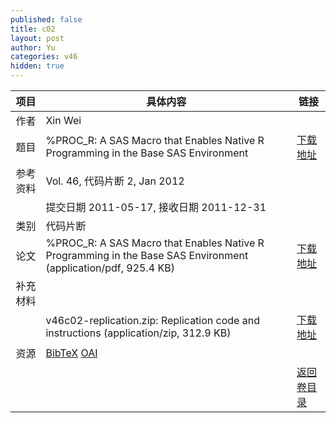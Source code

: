 ```yaml
---
published: false
title: c02
layout: post
author: Yu
categories: v46
hidden: true
---
```


| 项目 | 具体内容 | 链接 |
|---:|---|---|
| 作者 | Xin Wei| |
| 题目 |%PROC_R: A SAS Macro that Enables Native R Programming in the Base SAS Environment | [下载地址](http://www.jstatsoft.org/v46/c02/paper) |
| 参考资料 |Vol. 46, 代码片断 2, Jan 2012 | |
| | 提交日期 2011-05-17, 接收日期 2011-12-31| | 
| 类别 | 代码片断| |
| 论文 | %PROC_R: A SAS Macro that Enables Native R Programming in the Base SAS Environment  (application/pdf, 925.4 KB)| [下载地址](http://www.jstatsoft.org/v46/c02/paper) |
| 补充材料 | | |
| |v46c02-replication.zip: Replication code and instructions  (application/zip, 312.9 KB)|  [下载地址](http://www.jstatsoft.org/v46/c02/supp/2) |
| 资源 | [BibTeX](http://www.jstatsoft.org/v46/c02/bibtex) [OAI](http://www.jstatsoft.org/oai?verb=GetRecord&identifier=oai.jstatsoft/v46/c02&prefix=oai_dc)| |
| |  | [返回卷目录]({{site.baseurl}}/volume/v46.html) |